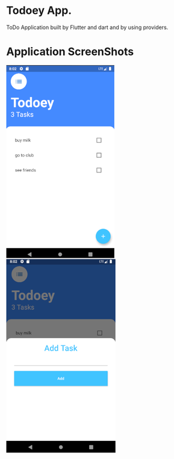 # Todoey App.
ToDo Application built by Flutter and dart and by using providers.

# Application ScreenShots
![alt text](https://github.com/youssif-khairy/todo_app/blob/master/image11.PNG?raw=true)
![alt text](https://github.com/youssif-khairy/todo_app/blob/master/image22.PNG?raw=true)

